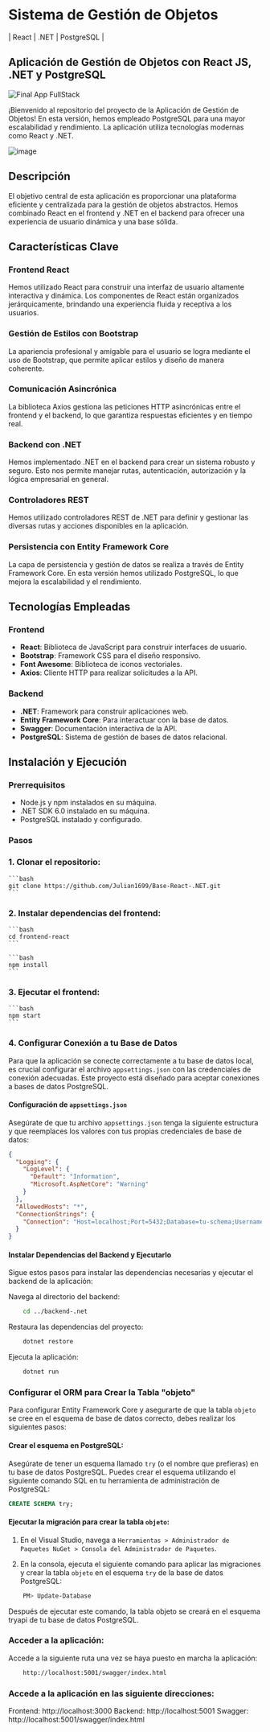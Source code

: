 # Sistema de Gestión de Objetos 
| React | .NET | PostgreSQL |

## Aplicación de Gestión de Objetos con React JS, .NET y PostgreSQL

![Final App FullStack](https://github.com/Julian1699/Base-React-SpringBoot/assets/114323630/13991635-d262-4461-b7cc-36ddab60bcc0)

¡Bienvenido al repositorio del proyecto de la Aplicación de Gestión de Objetos! En esta versión, hemos empleado PostgreSQL para una mayor escalabilidad y rendimiento. La aplicación utiliza tecnologías modernas como React y .NET.

![image](https://github.com/Julian1699/Base-React-SpringBoot/assets/114323630/f8b7736a-bcba-44a1-bc55-8072960dfe6b)

## Descripción

El objetivo central de esta aplicación es proporcionar una plataforma eficiente y centralizada para la gestión de objetos abstractos. Hemos combinado React en el frontend y .NET en el backend para ofrecer una experiencia de usuario dinámica y una base sólida.

## Características Clave

### Frontend React
Hemos utilizado React para construir una interfaz de usuario altamente interactiva y dinámica. Los componentes de React están organizados jerárquicamente, brindando una experiencia fluida y receptiva a los usuarios.

### Gestión de Estilos con Bootstrap
La apariencia profesional y amigable para el usuario se logra mediante el uso de Bootstrap, que permite aplicar estilos y diseño de manera coherente.

### Comunicación Asincrónica
La biblioteca Axios gestiona las peticiones HTTP asincrónicas entre el frontend y el backend, lo que garantiza respuestas eficientes y en tiempo real.

### Backend con .NET
Hemos implementado .NET en el backend para crear un sistema robusto y seguro. Esto nos permite manejar rutas, autenticación, autorización y la lógica empresarial en general.

### Controladores REST
Hemos utilizado controladores REST de .NET para definir y gestionar las diversas rutas y acciones disponibles en la aplicación.

### Persistencia con Entity Framework Core
La capa de persistencia y gestión de datos se realiza a través de Entity Framework Core. En esta versión hemos utilizado PostgreSQL, lo que mejora la escalabilidad y el rendimiento.

## Tecnologías Empleadas

### Frontend
- **React**: Biblioteca de JavaScript para construir interfaces de usuario.
- **Bootstrap**: Framework CSS para el diseño responsivo.
- **Font Awesome**: Biblioteca de iconos vectoriales.
- **Axios**: Cliente HTTP para realizar solicitudes a la API.

### Backend
- **.NET**: Framework para construir aplicaciones web.
- **Entity Framework Core**: Para interactuar con la base de datos.
- **Swagger**: Documentación interactiva de la API.
- **PostgreSQL**: Sistema de gestión de bases de datos relacional.

## Instalación y Ejecución

### Prerrequisitos
- Node.js y npm instalados en su máquina.
- .NET SDK 6.0 instalado en su máquina.
- PostgreSQL instalado y configurado.

### Pasos

### 1. Clonar el repositorio:
    ```bash
    git clone https://github.com/Julian1699/Base-React-.NET.git
    ```

### 2. Instalar dependencias del frontend:
    ```bash
    cd frontend-react
    ```

    ```bash
    npm install
    ```

### 3. Ejecutar el frontend:

    ```bash
    npm start
    ```

### 4. Configurar Conexión a tu Base de Datos

Para que la aplicación se conecte correctamente a tu base de datos local, es crucial configurar el archivo `appsettings.json` con las credenciales de conexión adecuadas. Este proyecto está diseñado para aceptar conexiones a bases de datos PostgreSQL.

#### Configuración de `appsettings.json`

Asegúrate de que tu archivo `appsettings.json` tenga la siguiente estructura y que reemplaces los valores con tus propias credenciales de base de datos:

```json
{
  "Logging": {
    "LogLevel": {
      "Default": "Information",
      "Microsoft.AspNetCore": "Warning"
    }
  },
  "AllowedHosts": "*",
  "ConnectionStrings": {
    "Connection": "Host=localhost;Port=5432;Database=tu-schema;Username=tu-usuario;Password=tu-contraseña;"
  }
}
```

#### Instalar Dependencias del Backend y Ejecutarlo

Sigue estos pasos para instalar las dependencias necesarias y ejecutar el backend de la aplicación:

Navega al directorio del backend:

```bash
    cd ../backend-.net
```

Restaura las dependencias del proyecto:

```bash
    dotnet restore
```

Ejecuta la aplicación:

```bash
    dotnet run
```

### Configurar el ORM para Crear la Tabla "objeto"

Para configurar Entity Framework Core y asegurarte de que la tabla `objeto` se cree en el esquema de base de datos correcto, debes realizar los siguientes pasos:

#### Crear el esquema en PostgreSQL:

Asegúrate de tener un esquema llamado `try` (o el nombre que prefieras) en tu base de datos PostgreSQL. Puedes crear el esquema utilizando el siguiente comando SQL en tu herramienta de administración de PostgreSQL:

```sql
CREATE SCHEMA try;
```

#### Ejecutar la migración para crear la tabla `objeto`:

1. En el Visual Studio, navega a `Herramientas > Administrador de Paquetes NuGet > Consola del Administrador de Paquetes`.

2. En la consola, ejecuta el siguiente comando para aplicar las migraciones y crear la tabla `objeto` en el esquema `try` de la base de datos PostgreSQL:

```bash
    PM> Update-Database
```

Después de ejecutar este comando, la tabla objeto se creará en el esquema tryapi de tu base de datos PostgreSQL.

### Acceder a la aplicación:

Accede a la siguiente ruta una vez se haya puesto en marcha la aplicación:

```bash
    http://localhost:5001/swagger/index.html
```

### Accede a la aplicación en las siguiente direcciones: 

Frontend: http://localhost:3000
Backend: http://localhost:5001
Swagger: http://localhost:5001/swagger/index.html
